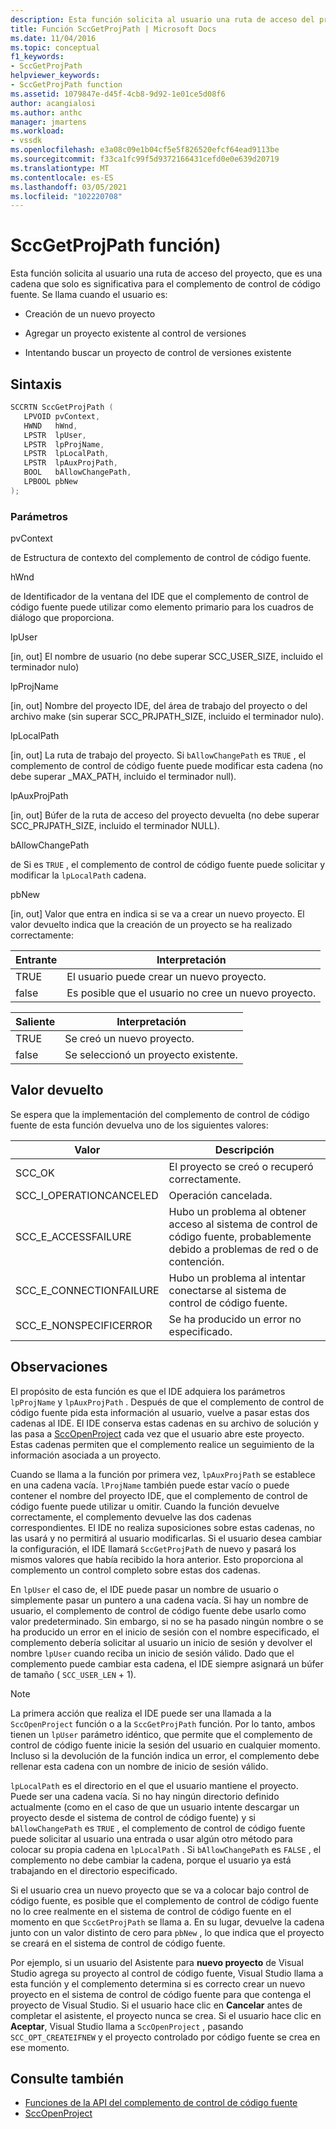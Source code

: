 ```yaml
---
description: Esta función solicita al usuario una ruta de acceso del proyecto, que es una cadena que solo es significativa para el complemento de control de código fuente.
title: Función SccGetProjPath | Microsoft Docs
ms.date: 11/04/2016
ms.topic: conceptual
f1_keywords:
- SccGetProjPath
helpviewer_keywords:
- SccGetProjPath function
ms.assetid: 1079847e-d45f-4cb8-9d92-1e01ce5d08f6
author: acangialosi
ms.author: anthc
manager: jmartens
ms.workload:
- vssdk
ms.openlocfilehash: e3a08c09e1b04cf5e5f826520efcf64ead9113be
ms.sourcegitcommit: f33ca1fc99f5d9372166431cefd0e0e639d20719
ms.translationtype: MT
ms.contentlocale: es-ES
ms.lasthandoff: 03/05/2021
ms.locfileid: "102220708"
---
```

# <a name="sccgetprojpath-function"></a>SccGetProjPath función)
Esta función solicita al usuario una ruta de acceso del proyecto, que es una cadena que solo es significativa para el complemento de control de código fuente. Se llama cuando el usuario es:

- Creación de un nuevo proyecto

- Agregar un proyecto existente al control de versiones

- Intentando buscar un proyecto de control de versiones existente

## <a name="syntax"></a>Sintaxis

```cpp
SCCRTN SccGetProjPath (
   LPVOID pvContext,
   HWND   hWnd,
   LPSTR  lpUser,
   LPSTR  lpProjName,
   LPSTR  lpLocalPath,
   LPSTR  lpAuxProjPath,
   BOOL   bAllowChangePath,
   LPBOOL pbNew
);
```

### <a name="parameters"></a>Parámetros
 pvContext

de Estructura de contexto del complemento de control de código fuente.

 hWnd

de Identificador de la ventana del IDE que el complemento de control de código fuente puede utilizar como elemento primario para los cuadros de diálogo que proporciona.

 lpUser

[in, out] El nombre de usuario (no debe superar SCC_USER_SIZE, incluido el terminador nulo)

 lpProjName

[in, out] Nombre del proyecto IDE, del área de trabajo del proyecto o del archivo make (sin superar SCC_PRJPATH_SIZE, incluido el terminador nulo).

 lpLocalPath

[in, out] La ruta de trabajo del proyecto. Si `bAllowChangePath` es `TRUE` , el complemento de control de código fuente puede modificar esta cadena (no debe superar _MAX_PATH, incluido el terminador null).

 lpAuxProjPath

[in, out] Búfer de la ruta de acceso del proyecto devuelta (no debe superar SCC_PRJPATH_SIZE, incluido el terminador NULL).

 bAllowChangePath

de Si es `TRUE` , el complemento de control de código fuente puede solicitar y modificar la `lpLocalPath` cadena.

 pbNew

[in, out] Valor que entra en indica si se va a crear un nuevo proyecto. El valor devuelto indica que la creación de un proyecto se ha realizado correctamente:

|Entrante|Interpretación|
|--------------|--------------------|
|TRUE|El usuario puede crear un nuevo proyecto.|
|false|Es posible que el usuario no cree un nuevo proyecto.|

|Saliente|Interpretación|
|--------------|--------------------|
|TRUE|Se creó un nuevo proyecto.|
|false|Se seleccionó un proyecto existente.|

## <a name="return-value"></a>Valor devuelto
 Se espera que la implementación del complemento de control de código fuente de esta función devuelva uno de los siguientes valores:

|Valor|Descripción|
|-----------|-----------------|
|SCC_OK|El proyecto se creó o recuperó correctamente.|
|SCC_I_OPERATIONCANCELED|Operación cancelada.|
|SCC_E_ACCESSFAILURE|Hubo un problema al obtener acceso al sistema de control de código fuente, probablemente debido a problemas de red o de contención.|
|SCC_E_CONNECTIONFAILURE|Hubo un problema al intentar conectarse al sistema de control de código fuente.|
|SCC_E_NONSPECIFICERROR|Se ha producido un error no especificado.|

## <a name="remarks"></a>Observaciones
 El propósito de esta función es que el IDE adquiera los parámetros `lpProjName` y `lpAuxProjPath` . Después de que el complemento de control de código fuente pida esta información al usuario, vuelve a pasar estas dos cadenas al IDE. El IDE conserva estas cadenas en su archivo de solución y las pasa a [SccOpenProject](../extensibility/sccopenproject-function.md) cada vez que el usuario abre este proyecto. Estas cadenas permiten que el complemento realice un seguimiento de la información asociada a un proyecto.

 Cuando se llama a la función por primera vez, `lpAuxProjPath` se establece en una cadena vacía. `lProjName` también puede estar vacío o puede contener el nombre del proyecto IDE, que el complemento de control de código fuente puede utilizar u omitir. Cuando la función devuelve correctamente, el complemento devuelve las dos cadenas correspondientes. El IDE no realiza suposiciones sobre estas cadenas, no las usará y no permitirá al usuario modificarlas. Si el usuario desea cambiar la configuración, el IDE llamará `SccGetProjPath` de nuevo y pasará los mismos valores que había recibido la hora anterior. Esto proporciona al complemento un control completo sobre estas dos cadenas.

 En `lpUser` el caso de, el IDE puede pasar un nombre de usuario o simplemente pasar un puntero a una cadena vacía. Si hay un nombre de usuario, el complemento de control de código fuente debe usarlo como valor predeterminado. Sin embargo, si no se ha pasado ningún nombre o se ha producido un error en el inicio de sesión con el nombre especificado, el complemento debería solicitar al usuario un inicio de sesión y devolver el nombre `lpUser` cuando reciba un inicio de sesión válido. Dado que el complemento puede cambiar esta cadena, el IDE siempre asignará un búfer de tamaño ( `SCC_USER_LEN` + 1).

> [!NOTE]
> La primera acción que realiza el IDE puede ser una llamada a la `SccOpenProject` función o a la `SccGetProjPath` función. Por lo tanto, ambos tienen un `lpUser` parámetro idéntico, que permite que el complemento de control de código fuente inicie la sesión del usuario en cualquier momento. Incluso si la devolución de la función indica un error, el complemento debe rellenar esta cadena con un nombre de inicio de sesión válido.

 `lpLocalPath` es el directorio en el que el usuario mantiene el proyecto. Puede ser una cadena vacía. Si no hay ningún directorio definido actualmente (como en el caso de que un usuario intente descargar un proyecto desde el sistema de control de código fuente) y si `bAllowChangePath` es `TRUE` , el complemento de control de código fuente puede solicitar al usuario una entrada o usar algún otro método para colocar su propia cadena en `lpLocalPath` . Si `bAllowChangePath` es `FALSE` , el complemento no debe cambiar la cadena, porque el usuario ya está trabajando en el directorio especificado.

 Si el usuario crea un nuevo proyecto que se va a colocar bajo control de código fuente, es posible que el complemento de control de código fuente no lo cree realmente en el sistema de control de código fuente en el momento en que `SccGetProjPath` se llama a. En su lugar, devuelve la cadena junto con un valor distinto de cero para `pbNew` , lo que indica que el proyecto se creará en el sistema de control de código fuente.

 Por ejemplo, si un usuario del Asistente para **nuevo proyecto** de Visual Studio agrega su proyecto al control de código fuente, Visual Studio llama a esta función y el complemento determina si es correcto crear un nuevo proyecto en el sistema de control de código fuente para que contenga el proyecto de Visual Studio. Si el usuario hace clic en **Cancelar** antes de completar el asistente, el proyecto nunca se crea. Si el usuario hace clic en **Aceptar**, Visual Studio llama a `SccOpenProject` , pasando `SCC_OPT_CREATEIFNEW` y el proyecto controlado por código fuente se crea en ese momento.

## <a name="see-also"></a>Consulte también
- [Funciones de la API del complemento de control de código fuente](../extensibility/source-control-plug-in-api-functions.md)
- [SccOpenProject](../extensibility/sccopenproject-function.md)
